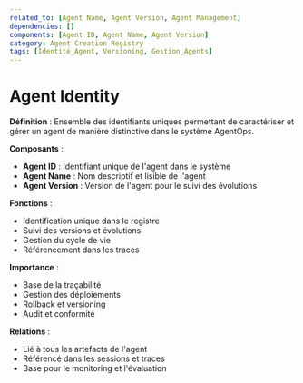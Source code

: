 ```yaml
---
related_to: [Agent Name, Agent Version, Agent Management]
dependencies: []
components: [Agent ID, Agent Name, Agent Version]
category: Agent Creation Registry
tags: [Identité_Agent, Versioning, Gestion_Agents]
---
```


# Agent Identity

**Définition** : Ensemble des identifiants uniques permettant de caractériser et gérer un agent de manière distinctive dans le système AgentOps.

**Composants** :
- **Agent ID** : Identifiant unique de l'agent dans le système
- **Agent Name** : Nom descriptif et lisible de l'agent
- **Agent Version** : Version de l'agent pour le suivi des évolutions

**Fonctions** :
- Identification unique dans le registre
- Suivi des versions et évolutions
- Gestion du cycle de vie
- Référencement dans les traces

**Importance** :
- Base de la traçabilité
- Gestion des déploiements
- Rollback et versioning
- Audit et conformité

**Relations** :
- Lié à tous les artefacts de l'agent
- Référencé dans les sessions et traces
- Base pour le monitoring et l'évaluation
